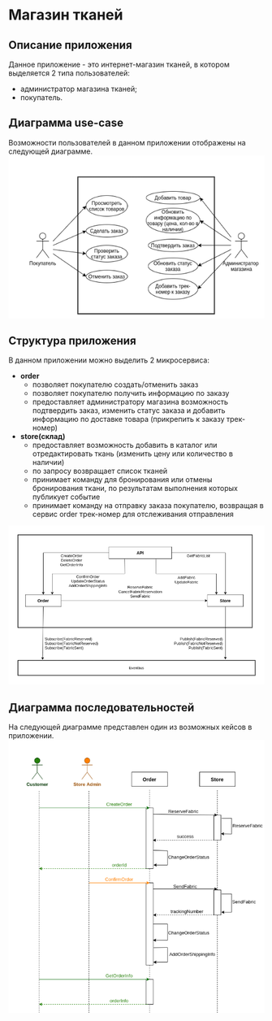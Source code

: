 # Магазин тканей

## Описание приложения
Данное приложение - это интернет-магазин тканей, в котором выделяется 2 типа пользователей:
* администратор магазина тканей;
* покупатель.

## Диаграмма use-case
Возможности пользователей в данном приложении отображены на следующей диаграмме.
![Use-case diagram](/fabricStore/diagrams/use_case.png)

## Структура приложения
В данном приложении можно выделить 2 микросервиса:
* **order**
  - позволяет покупателю создать/отменить заказ
  - позволяет покупателю получить информацию по заказу
  - предоставляет администратору магазина возможность подтвердить заказ, изменить статус заказа и добавить информацию по доставке товара (прикрепить к заказу трек-номер)
* **store(склад)**
  - предоставляет возможность добавить в каталог или отредактировать ткань (изменить цену или количество в наличии)
  - по запросу возвращает список тканей
  - принимает команду для бронирования или отмены бронирования ткани, по результатам выполнения которых публикует событие
  - принимает команду на отправку заказа покупателю, возвращая в сервис order трек-номер для отслеживания отправления  

![Component diagram](/fabricStore/diagrams/component_diagram.png)

## Диаграмма последовательностей
На следующей диаграмме представлен один из возможных кейсов в приложении.
![Sequence diagram](/fabricStore/diagrams/sequence_diagram.png)